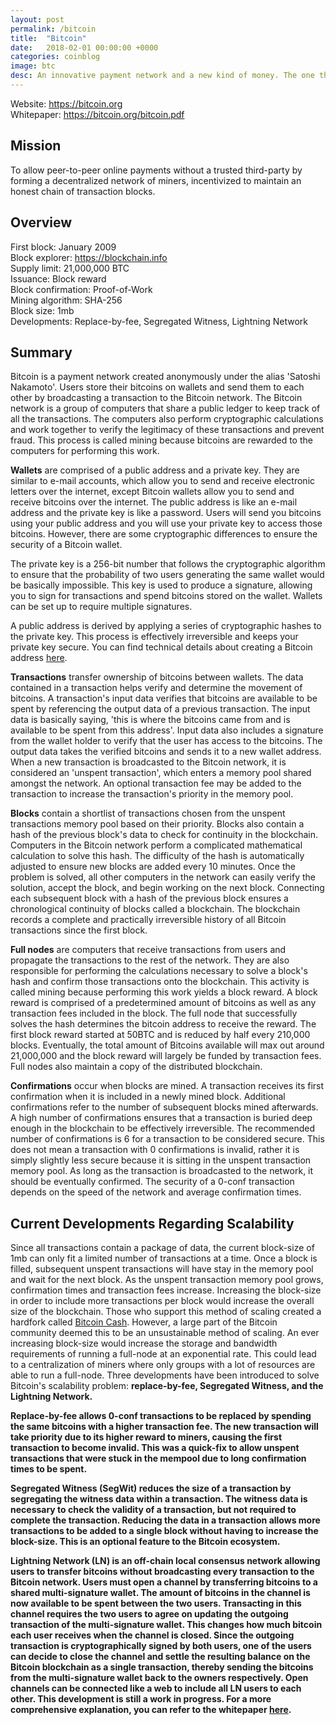 ```yaml
---
layout: post
permalink: /bitcoin
title:  "Bitcoin"
date:   2018-02-01 00:00:00 +0000
categories: coinblog
image: btc
desc: An innovative payment network and a new kind of money. The one that started it all. Bitcoin (BTC).
---
```

Website: <a href="https://bitcoin.org">https://bitcoin.org</a><br>
Whitepaper: <a href="https://bitcoin.org/bitcoin.pdf">https://bitcoin.org/bitcoin.pdf</a>

<h2>Mission</h2>
To allow peer-to-peer online payments without a trusted third-party by forming a decentralized network of miners, incentivized to maintain an honest chain of transaction blocks.

<h2>Overview</h2>
First block: January 2009<br>
Block explorer: <a href="https://blockchain.info">https://blockchain.info</a><br>
Supply limit: 21,000,000 BTC<br>
Issuance: Block reward<br>
Block confirmation: Proof-of-Work<br>
Mining algorithm: SHA-256<br>
Block size: 1mb<br>
Developments: Replace-by-fee, Segregated Witness, Lightning Network

<h2>Summary</h2>
Bitcoin is a payment network created anonymously under the alias 'Satoshi Nakamoto'. Users store their bitcoins on wallets and send them to each other by broadcasting a transaction to the Bitcoin network. The Bitcoin network is a group of computers that share a public ledger to keep track of all the transactions. The computers also perform cryptographic calculations and work together to verify the legitimacy of these transactions and prevent fraud. This process is called mining because bitcoins are rewarded to the computers for performing this work.

<b>Wallets</b> are comprised of a public address and a private key. They are similar to e-mail accounts, which allow you to send and receive electronic letters over the internet, except Bitcoin wallets allow you to send and receive bitcoins over the internet. The public address is like an e-mail address and the private key is like a password. Users will send you bitcoins using your public address and you will use your private key to access those bitcoins. However, there are some cryptographic differences to ensure the security of a Bitcoin wallet.

The private key is a 256-bit number that follows the cryptographic algorithm to ensure that the probability of two users generating the same wallet would be basically impossible. This key is used to produce a signature, allowing you to sign for transactions and spend bitcoins stored on the wallet. Wallets can be set up to require multiple signatures.

A public address is derived by applying a series of cryptographic hashes to the private key. This process is effectively irreversible and keeps your private key secure. You can find technical details about creating a Bitcoin address <a href="https://en.bitcoin.it/wiki/Technical_background_of_version_1_Bitcoin_addresses">here</a>.

<b>Transactions</b> transfer ownership of bitcoins between wallets. The data contained in a transaction helps verify and determine the movement of bitcoins. A transaction's input data verifies that bitcoins are available to be spent by referencing the output data of a previous transaction. The input data is basically saying, 'this is where the bitcoins came from and is available to be spent from this address'. Input data also includes a signature from the wallet holder to verify that the user has access to the bitcoins. The output data takes the verified bitcoins and sends it to a new wallet address. When a new transaction is broadcasted to the Bitcoin network, it is considered an 'unspent transaction', which enters a memory pool shared amongst the network. An optional transaction fee may be added to the transaction to increase the transaction's priority in the memory pool.

<b>Blocks</b> contain a shortlist of transactions chosen from the unspent transactions memory pool based on their priority. Blocks also contain a hash of the previous block's data to check for continuity in the blockchain. Computers in the Bitcoin network perform a complicated mathematical calculation to solve this hash. The difficulty of the hash is automatically adjusted to ensure new blocks are added every 10 minutes. Once the problem is solved, all other computers in the network can easily verify the solution, accept the block, and begin working on the next block. Connecting each subsequent block with a hash of the previous block ensures a chronological continuity of blocks called a blockchain. The blockchain records a complete and practically irreversible history of all Bitcoin transactions since the first block.

<b>Full nodes</b> are computers that receive transactions from users and propagate the transactions to the rest of the network. They are also responsible for performing the calculations necessary to solve a block's hash and confirm those transactions onto the blockchain. This activity is called mining because performing this work yields a block reward. A block reward is comprised of a predetermined amount of bitcoins as well as any transaction fees included in the block. The full node that successfully solves the hash determines the bitcoin address to receive the reward. The first block reward started at 50BTC and is reduced by half every 210,000 blocks. Eventually, the total amount of Bitcoins available will max out around 21,000,000 and the block reward will largely be funded by transaction fees. Full nodes also maintain a copy of the distributed blockchain.

<b>Confirmations</b> occur when blocks are mined. A transaction receives its first confirmation when it is included in a newly mined block. Additional confirmations refer to the number of subsequent blocks mined afterwards. A high number of confirmations ensures that a transaction is buried deep enough in the blockchain to be effectively irreversible. The recommended number of confirmations is 6 for a transaction to be considered secure. This does not mean a transaction with 0 confirmations is invalid, rather it is simply slightly less secure because it is sitting in the unspent transaction memory pool. As long as the transaction is broadcasted to the network, it should be eventually confirmed. The security of a 0-conf transaction depends on the speed of the network and average confirmation times.

<h2>Current Developments Regarding Scalability</h2>

Since all transactions contain a package of data, the current block-size of 1mb can only fit a limited number of transactions at a time. Once a block is filled, subsequent unspent transactions will have stay in the memory pool and wait for the next block. As the unspent transaction memory pool grows, confirmation times and transaction fees increase. Increasing the block-size in order to include more transactions per block would increase the overall size of the blockchain. Those who support this method of scaling created a hardfork called <a href="http://edwinhung.com/bitcoincash">Bitcoin Cash</a>. However, a large part of the Bitcoin community deemed this to be an unsustainable method of scaling. An ever increasing block-size would increase the storage and bandwidth requirements of running a full-node at an exponential rate. This could lead to a centralization of miners where only groups with a lot of resources are able to run a full-node. Three developments have been introduced to solve Bitcoin's scalability problem: <b>replace-by-fee, <b>Segregated Witness</b>, and the <b>Lightning Network</b>.

<b>Replace-by-fee</b> allows 0-conf transactions to be replaced by spending the same bitcoins with a higher transaction fee. The new transaction will take priority due to its higher reward to miners, causing the first transaction to become invalid. This was a quick-fix to allow unspent transactions that were stuck in the mempool due to long confirmation times to be spent.

<b>Segregated Witness (SegWit)</b> reduces the size of a transaction by segregating the witness data within a transaction. The witness data is necessary to check the validity of a transaction, but not required to complete the transaction. Reducing the data in a transaction allows more transactions to be added to a single block without having to increase the block-size. This is an optional feature to the Bitcoin ecosystem.

<b>Lightning Network (LN)</b> is an off-chain local consensus network allowing users to transfer bitcoins without broadcasting every transaction to the Bitcoin network. Users must open a channel by transferring bitcoins to a shared multi-signature wallet. The amount of bitcoins in the channel is now available to be spent between the two users. Transacting in this channel requires the two users to agree on updating the outgoing transaction of the multi-signature wallet. This changes how much bitcoin each user receives when the channel is closed. Since the outgoing transaction is cryptographically signed by both users, one of the users can decide to close the channel and settle the resulting balance on the Bitcoin blockchain as a single transaction, thereby sending the bitcoins from the multi-signature wallet back to the owners respectively. Open channels can be connected like a web to include all LN users to each other. This development is still a work in progress. For a more comprehensive explanation, you can refer to the whitepaper <a href="https://lightning.network/lightning-network-paper.pdf">here</a>.
